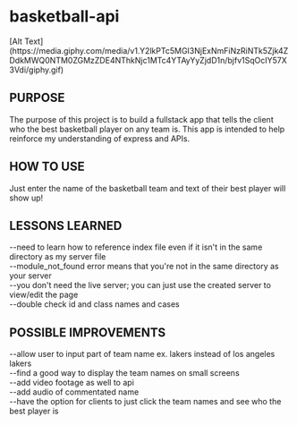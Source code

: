 <h1>basketball-api</h1>
[Alt Text](https://media.giphy.com/media/v1.Y2lkPTc5MGI3NjExNmFiNzRiNTk5Zjk4ZDdkMWQ0NTM0ZGMzZDE4NThkNjc1MTc4YTAyYyZjdD1n/bjfv1SqOcIY57X3Vdi/giphy.gif)
<h2>PURPOSE</h2>
The purpose of this project is to build a fullstack app that tells the client who the best basketball player on any team is. This app is intended to help reinforce my understanding of express and APIs. 

<h2>HOW TO USE</h2>
Just enter the name of the basketball team and text of their best player will show up!

<h2>LESSONS LEARNED</h2>
--need to learn how to reference index file even if it isn't in the same directory as my server file
<br>
--module_not_found error means that you're not in the same directory as your server
<br>
--you don't need the live server; you can just use the created server to view/edit the page
<br>
--double check id and class names and cases


<h2>POSSIBLE IMPROVEMENTS</h2>
--allow user to input part of team name ex. lakers instead of los angeles lakers
<br>
--find a good way to display the team names on small screens
<br>
--add video footage as well to api
<br>
--add audio of commentated name
<br>
--have the option for clients to just click the team names and see who the best player is

